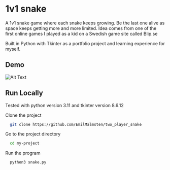 
# 1v1 snake

A 1v1 snake game where each snake keeps growing. Be the last one alive as space keeps getting more and more limited. Idea comes from one of the first online games I played as a kid on a Swedish game site called Blip.se

Built in Python with Tkinter as a portfolio project and learning experience for myself.




## Demo


![Alt Text](https://media.giphy.com/media/v1.Y2lkPTc5MGI3NjExMGQxZDBmZGEwOGRiNmVlNWJlZDJiY2Q3YzI0ZDM5ODMxY2Y0ZjQzOCZjdD1n/jemYMgz1tz5BfMGNni/giphy.gif)

## Run Locally
Tested with python version 3.11 and tkinter version 8.6.12

Clone the project

```bash
  git clone https://github.com/EmilMalmsten/two_player_snake
```

Go to the project directory

```bash
  cd my-project
```

Run the program

```bash
  python3 snake.py
```


